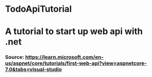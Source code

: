 # TodoApiTutorial

# A tutorial to start up web api with .net

### Source: https://learn.microsoft.com/en-us/aspnet/core/tutorials/first-web-api?view=aspnetcore-7.0&tabs=visual-studio
